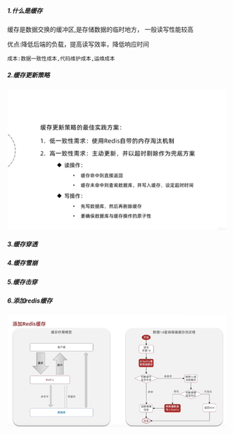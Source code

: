 ##### 1.什么是缓存
缓存是数据交换的缓冲区,是存储数据的临时地方，
一般读写性能较高

优点:降低后端的负载，提高读写效率，降低响应时间

`成本:数据一致性成本,代码维护成本,运维成本`

##### 2.缓存更新策略
![avatar](01.cache-update-policy.png)


##### 3.缓存穿透


##### 4.缓存雪崩


##### 5.缓存击穿


##### 6.添加redis缓存

![avatar](02.cache-redis-idea.jpg)



